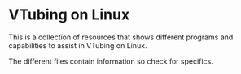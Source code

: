 # VTubing on Linux
This is a collection of resources that shows different programs and capabilities to assist in VTubing on Linux.

The different files contain information so check for specifics.
